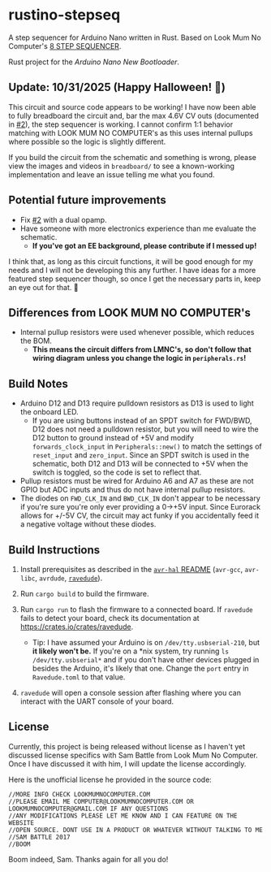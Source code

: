 rustino-stepseq
===============

A step sequencer for Arduino Nano written in Rust. Based on Look Mum No Computer's 
[8 STEP SEQUENCER](https://www.lookmumnocomputer.com/projects#/sequencer-keyboard).

Rust project for the _Arduino Nano New Bootloader_.

## Update: 10/31/2025 (Happy Halloween! 👻)
This circuit and source code appears to be working! I have now been able to fully
breadboard the circuit and, bar the max 4.6V CV outs (documented in [#2](https://github.com/graysonguarino/rustino-stepseq/issues/2)), 
the step sequencer is working. I cannot confirm 1:1 behavior matching with LOOK MUM
NO COMPUTER's as this uses internal pullups where possible so the logic is slightly 
different.

If you build the circuit from the schematic and something is wrong, please 
view the images and videos in `breadboard/` to see a known-working implementation and 
leave an issue telling me what you found.

## Potential future improvements

* Fix [#2](https://github.com/graysonguarino/rustino-stepseq/issues/2) with a dual opamp.
* Have someone with more electronics experience than me evaluate the schematic.
   * **If you've got an EE background, please contribute if I messed up!**

I think that, as long as this circuit functions, it will be good enough for my needs and I
will not be developing this any further. I have ideas for a more featured step sequencer though,
so once I get the necessary parts in, keep an eye out for that. 👀

## Differences from LOOK MUM NO COMPUTER's

* Internal pullup resistors were used whenever possible, which reduces the BOM.
   * **This means the circuit differs from LMNC's, so don't follow that wiring diagram**
   **unless you change the logic in `peripherals.rs`!**

## Build Notes

* Arduino D12 and D13 require pulldown resistors as D13 is used to light the onboard LED.
   * If you are using buttons instead of an SPDT switch for FWD/BWD, D12 does not need a pulldown
   resistor, but you will need to wire the D12 button to ground instead of +5V and 
   modify `forwards_clock_input` in `Peripherals::new()` to match the settings of 
   `reset_input` and `zero_input`. Since an SPDT switch is used in the schematic, both 
   D12 and D13 will be connected to +5V when the switch is toggled, so the code is set to reflect that.
* Pullup resistors must be wired for Arduino A6 and A7 as these are not GPIO but ADC inputs and
thus do not have internal pullup resistors.
* The diodes on `FWD_CLK_IN` and `BWD_CLK_IN` don't appear to be necessary if you're sure you're
only ever providing a 0->+5V input. Since Eurorack allows for +/-5V CV, the circuit may act funky
if you accidentally feed it a negative voltage without these diodes.

## Build Instructions
1. Install prerequisites as described in the [`avr-hal` README] (`avr-gcc`, `avr-libc`, `avrdude`, [`ravedude`]).

2. Run `cargo build` to build the firmware.

3. Run `cargo run` to flash the firmware to a connected board.  If `ravedude`
   fails to detect your board, check its documentation at
   <https://crates.io/crates/ravedude>.
   * Tip: I have assumed your Arduino is on `/dev/tty.usbserial-210`, but **it likely won't be.** 
   If you're on a *nix system, try running `ls /dev/tty.usbserial*` and if you don't have other 
   devices plugged in besides the Arduino, it's likely that one. Change the `port` entry in 
   `Ravedude.toml` to that value.

4. `ravedude` will open a console session after flashing where you can interact
   with the UART console of your board.

[`avr-hal` README]: https://github.com/Rahix/avr-hal#readme
[`ravedude`]: https://crates.io/crates/ravedude

## License

Currently, this project is being released without license as
I haven't yet discussed license specifics with Sam Battle from
Look Mum No Computer. Once I have discussed it with him, I will
update the license accordingly.

Here is the unofficial license he provided in the source code:

```
//MORE INFO CHECK LOOKMUMNOCOMPUTER.COM
//PLEASE EMAIL ME COMPUTER@LOOKMUMNOCOMPUTER.COM OR LOOKMUMNOCOMPUTER@GMAIL.COM IF ANY QUESTIONS
//ANY MODIFICATIONS PLEASE LET ME KNOW AND I CAN FEATURE ON THE WEBSITE
//OPEN SOURCE. DONT USE IN A PRODUCT OR WHATEVER WITHOUT TALKING TO ME
//SAM BATTLE 2017
//BOOM
```

Boom indeed, Sam. Thanks again for all you do!
